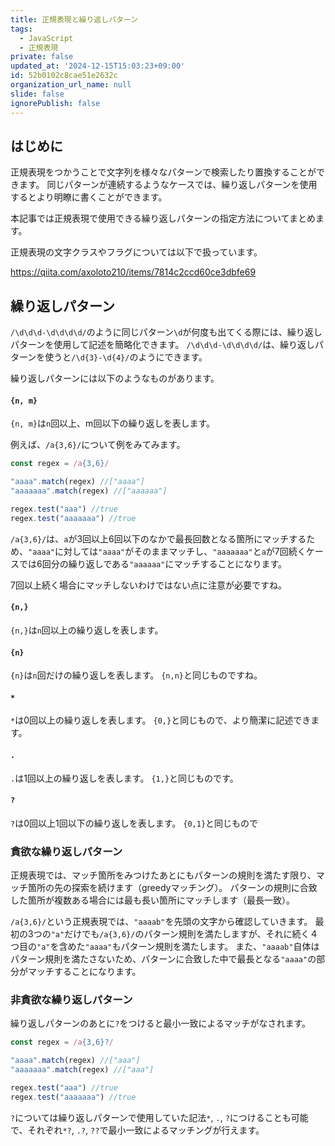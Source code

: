 ```yaml
---
title: 正規表現と繰り返しパターン
tags:
  - JavaScript
  - 正規表現
private: false
updated_at: '2024-12-15T15:03:23+09:00'
id: 52b0102c8cae51e2632c
organization_url_name: null
slide: false
ignorePublish: false
---
```

## はじめに
正規表現をつかうことで文字列を様々なパターンで検索したり置換することができます。
同じパターンが連続するようなケースでは、繰り返しパターンを使用するとより明瞭に書くことができます。

本記事では正規表現で使用できる繰り返しパターンの指定方法についてまとめます。

正規表現の文字クラスやフラグについては以下で扱っています。

https://qiita.com/axoloto210/items/7814c2ccd60ce3dbfe69

## 繰り返しパターン
`/\d\d\d-\d\d\d\d/`のように同じパターン`\d`が何度も出てくる際には、繰り返しパターンを使用して記述を簡略化できます。
`/\d\d\d-\d\d\d\d/`は、繰り返しパターンを使うと`/\d{3}-\d{4}/`のようにできます。

繰り返しパターンには以下のようなものがあります。
#### `{n, m}`
`{n, m}`は`n`回以上、m回以下の繰り返しを表します。

例えば、`/a{3,6}/`について例をみてみます。
```js
const regex = /a{3,6}/

"aaaa".match(regex) //["aaaa"] 
"aaaaaaa".match(regex) //["aaaaaa"] 

regex.test("aaa") //true
regex.test("aaaaaaa") //true
```

`/a{3,6}/`は、`a`が3回以上6回以下のなかで最長回数となる箇所にマッチするため、`"aaaa"`に対しては`"aaaa"`がそのままマッチし、`"aaaaaaa"`と`a`が7回続くケースでは6回分の繰り返しである`"aaaaaa"`にマッチすることになります。

7回以上続く場合にマッチしないわけではない点に注意が必要ですね。

#### `{n,}`
`{n,}`は`n`回以上の繰り返しを表します。

#### `{n}`
`{n}`は`n`回だけの繰り返しを表します。
`{n,n}`と同じものですね。

#### `*`
`*`は0回以上の繰り返しを表します。
`{0,}`と同じもので、より簡潔に記述できます。

#### `.`
`.`は1回以上の繰り返しを表します。
`{1,}`と同じものです。

#### `?`
`?`は0回以上1回以下の繰り返しを表します。
`{0,1}`と同じもので


### 貪欲な繰り返しパターン
正規表現では、マッチ箇所をみつけたあとにもパターンの規則を満たす限り、マッチ箇所の先の探索を続けます（greedyマッチング）。
パターンの規則に合致した箇所が複数ある場合には最も長い箇所にマッチします（最長一致）。

`/a{3,6}/`という正規表現では、`"aaaab"`を先頭の文字から確認していきます。
最初の3つの`"a"`だけでも`/a{3,6}/`のパターン規則を満たしますが、それに続く４つ目の`"a"`を含めた`"aaaa"`もパターン規則を満たします。
また、`"aaaab"`自体はパターン規則を満たさないため、パターンに合致した中で最長となる`"aaaa"`の部分がマッチすることになります。

### 非貪欲な繰り返しパターン
繰り返しパターンのあとに`?`をつけると最小一致によるマッチがなされます。
```js
const regex = /a{3,6}?/

"aaaa".match(regex) //["aaa"] 
"aaaaaaa".match(regex) //["aaa"] 

regex.test("aaa") //true
regex.test("aaaaaaa") //true
```

`?`については繰り返しパターンで使用していた記法`*`, `.`, `?`につけることも可能で、それぞれ`*?`, `.?`, `??`で最小一致によるマッチングが行えます。 
